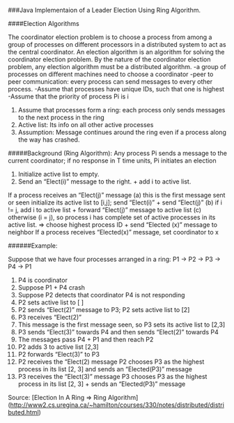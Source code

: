 ###Java Implementaion of a Leader Election Using Ring Algorithm. 


####Election Algorithms

The coordinator election problem is to choose a process from among a group of processes on different processors in a distributed system to act as the central coordinator.
An election algorithm is an algorithm for solving the coordinator election problem. By the nature of the coordinator election problem, any election algorithm must be a distributed algorithm.
 -a group of processes on different machines need to choose a coordinator
 -peer to peer communication: every process can send messages to every other process.
 -Assume that processes have unique IDs, such that one is highest
 -Assume that the priority of process Pi is i

1. Assume that processes form a ring: each process only sends messages to the next process in the ring
2. Active list: Its info on all other active processes
3. Assumption: Message continues around the ring even if a process along the way has crashed.
 
 
#####Background (Ring Algorithm):
Any process Pi sends a message to the current coordinator; if no response in T time units, Pi initiates an election
1. Initialize active list to empty.
2. Send an “Elect(i)” message to the right. + add i to active list.
 
If a process receives an “Elect(j)” message
  (a) this is the first message sent or seen
              initialize its active list to [i,j]; send “Elect(i)” + send “Elect(j)”
  (b) if i != j, add i to active list + forward “Elect(j)” message to active list
  (c) otherwise (i = j), so process i has complete set of active processes in its active list.
              => choose highest process ID + send “Elected (x)” message to neighbor
If a process receives “Elected(x)” message,
            set coordinator to x
           
######Example:
 
Suppose that we have four processes arranged in a ring:  P1 -> P2 -> P3 -> P4 -> P1
1. P4 is coordinator
2. Suppose P1 + P4 crash
3. Suppose P2 detects that coordinator P4 is not responding
4. P2 sets active list to [ ]
5. P2 sends “Elect(2)” message to P3; P2 sets active list to [2]
6. P3 receives “Elect(2)”
7. This message is the first message seen, so P3 sets its active list to [2,3]
8. P3 sends “Elect(3)” towards P4 and then sends “Elect(2)” towards P4
9. The messages pass P4 +  P1 and then reach P2
10. P2 adds 3 to active list [2,3]
11. P2 forwards “Elect(3)” to P3
12. P2 receives the “Elect(2) message
    P2 chooses P3 as the highest process in its list [2, 3] and sends an “Elected(P3)” message
13. P3 receives the “Elect(3)” message
    P3 chooses P3 as the highest process in its list [2, 3] + sends an “Elected(P3)” message

Source: [Election In A Ring => Ring Algorithm] (http://www2.cs.uregina.ca/~hamilton/courses/330/notes/distributed/distributed.html)
